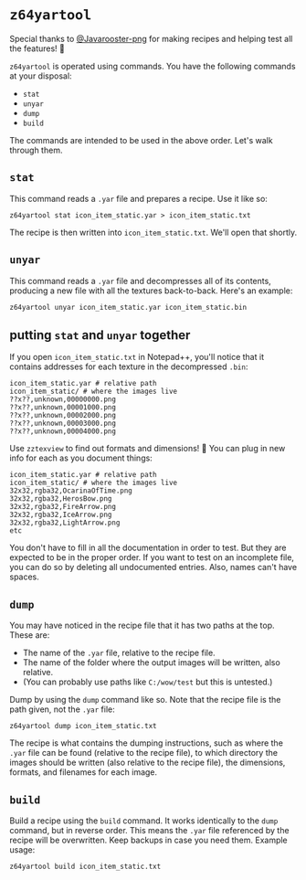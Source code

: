 # `z64yartool`

Special thanks to [@Javarooster-png](https://github.com/Javarooster-png) for making recipes and helping test all the features! 🎉

`z64yartool` is operated using commands. You have the following commands at your disposal:
- `stat`
- `unyar`
- `dump`
- `build`

The commands are intended to be used in the above order. Let's walk through them.
## `stat`
This command reads a `.yar` file and prepares a recipe. Use it like so:
```
z64yartool stat icon_item_static.yar > icon_item_static.txt
```
The recipe is then written into `icon_item_static.txt`. We'll open that shortly.
## `unyar`
This command reads a `.yar` file and decompresses all of its contents, producing a new file with all the textures back-to-back. Here's an example:
```
z64yartool unyar icon_item_static.yar icon_item_static.bin
```
## putting `stat` and `unyar` together
If you open `icon_item_static.txt` in Notepad++, you'll notice that it contains addresses for each texture in the decompressed `.bin`:
```
icon_item_static.yar # relative path
icon_item_static/ # where the images live
??x??,unknown,00000000.png
??x??,unknown,00001000.png
??x??,unknown,00002000.png
??x??,unknown,00003000.png
??x??,unknown,00004000.png
```
Use `zztexview` to find out formats and dimensions! 🎉 You can plug in new info for each as you document things:
```
icon_item_static.yar # relative path
icon_item_static/ # where the images live
32x32,rgba32,OcarinaOfTime.png
32x32,rgba32,HerosBow.png
32x32,rgba32,FireArrow.png
32x32,rgba32,IceArrow.png
32x32,rgba32,LightArrow.png
etc
```
You don't have to fill in all the documentation in order to test. But they are expected to be in the proper order. If you want to test on an incomplete file, you can do so by deleting all undocumented entries.
Also, names can't have spaces.
## `dump`
You may have noticed in the recipe file that it has two paths at the top. These are:
- The name of the `.yar` file, relative to the recipe file.
- The name of the folder where the output images will be written, also relative.
- (You can probably use paths like `C:/wow/test` but this is untested.)

Dump by using the `dump` command like so. Note that the recipe file is the path given, not the `.yar` file:
```
z64yartool dump icon_item_static.txt
```
The recipe is what contains the dumping instructions, such as where the `.yar` file can be found (relative to the recipe file), to which directory the images should be written (also relative to the recipe file), the dimensions, formats, and filenames for each image.
## `build`
Build a recipe using the `build` command. It works identically to the `dump` command, but in reverse order. This means the `.yar` file referenced by the recipe will be overwritten. Keep backups in case you need them. Example usage:
```
z64yartool build icon_item_static.txt
```

